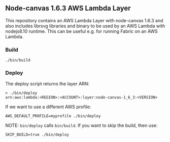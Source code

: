 ## Node-canvas 1.6.3 AWS Lambda Layer

This repository contains an AWS Lambda Layer with node-canvas 1.6.3 and also includes librsvg libraries and binary to be used by an AWS Lambda with nodejs8.10 runtime. This can be useful e.g. for running Fabric on an AWS Lambda.

### Build

```
./bin/build
```

### Deploy

The deploy script returns the layer ARN:
```
> ./bin/deploy
arn:aws:lambda:<REGION>:<ACCOUNT>:layer:node-canvas-1_6_3:<VERSION>
```

If we want to use a different AWS profile:
```
AWS_DEFAULT_PROFILE=myprofile ./bin/deploy
```

NOTE: `bin/deploy` calls `bin/build`. If you want to skip the build, then use:
```
SKIP_BUILD=true ./bin/deploy
```
